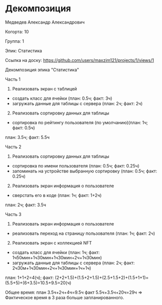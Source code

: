 # Декомпозиция

Медведев Александр Александрович

Когорта: 10

Группа: 1

Эпик: Статистика

Ссылка на доску: https://github.com/users/maxzim121/projects/1/views/1

Декомпозиция эпика "Статистика"

Часть 1
1) Реализовать экран с таблицей
- создать класс для ячейки (план: 0.5ч; факт: 3ч)
- загружать данные для таблицы с сервера (план: 2ч; факт: 2ч)

2) Реализовать сортировку данных для таблицы
- сортировка по рейтингу пользователя (по умолчанию)(план: 1ч; факт: 0.5ч)

план: 3.5ч; факт: 5.5ч

Часть 2

1) Реализовать сортировку данных для таблицы
- сортировка по имени пользователя (план: 0.5ч; факт: 0.25ч)
- запоминать на устройстве выбранную сортировку (план: 0.5ч; факт: 0.25ч)

2) Реализовать экран информация о пользователе
- сверстать его в коде (план: 1ч; факт: 1+2ч)

план: 2ч; факт: 3.5ч

Часть 3
1) Реализовать экран информация о пользователе
- реализовать переход на страницу пользователя (план: 1ч; факт: 2ч)

2) Реализовать экран с коллекцией NFT
- создать класс для ячейки (план: 1ч; факт: 1ч50мин+1ч30мин+1ч30мин+2ч+1ч30мин)
- загружать данные для таблицы с сервера (план: 2ч; факт: 2ч30м+1ч30мин+2ч+1ч30мин+1ч+1ч)

план: 1+1+2=4(ч); факт: (2+2+1.5)+(1.5+2+1.5)+(2.5+1.5+2)+(1.5+1+1)=(5.5+5)+(6+3.5)=10.5+9.5=20(ч)


Общее время:
план 3.5ч+2ч+4ч=9.5ч
факт 5.5ч+3.5ч+20ч=29ч
=> Фактическое время в 3 раза больше запланированного.
